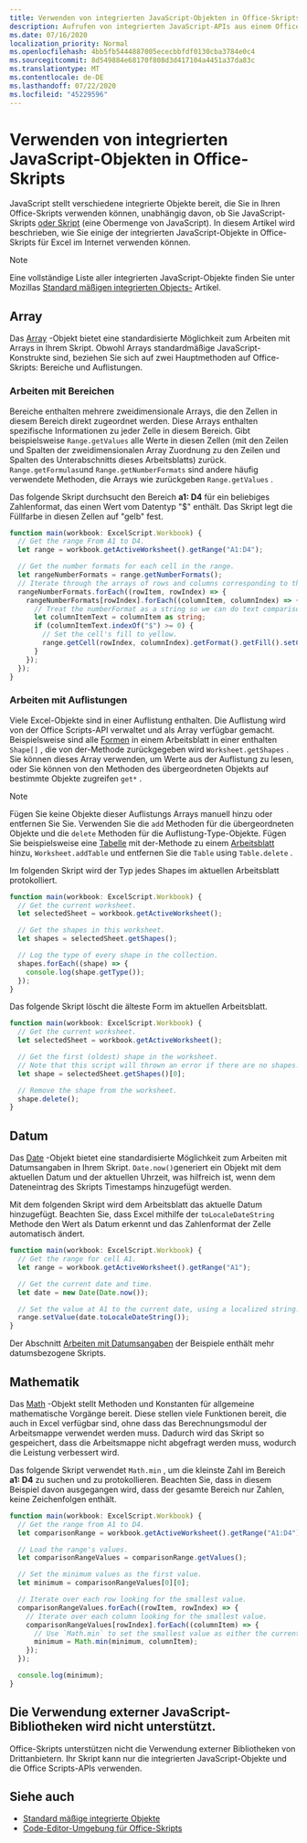 ```yaml
---
title: Verwenden von integrierten JavaScript-Objekten in Office-Skripts
description: Aufrufen von integrierten JavaScript-APIs aus einem Office-Skript in Excel im Internet.
ms.date: 07/16/2020
localization_priority: Normal
ms.openlocfilehash: 4bb5fb5444887005ececbbfdf0130cba3784e0c4
ms.sourcegitcommit: 8d549884e68170f808d3d417104a4451a37da83c
ms.translationtype: MT
ms.contentlocale: de-DE
ms.lasthandoff: 07/22/2020
ms.locfileid: "45229596"
---
```

# <a name="using-built-in-javascript-objects-in-office-scripts"></a>Verwenden von integrierten JavaScript-Objekten in Office-Skripts

JavaScript stellt verschiedene integrierte Objekte bereit, die Sie in Ihren Office-Skripts verwenden können, unabhängig davon, ob Sie JavaScript-Skripts [oder Skript](../overview/code-editor-environment.md) (eine Obermenge von JavaScript). In diesem Artikel wird beschrieben, wie Sie einige der integrierten JavaScript-Objekte in Office-Skripts für Excel im Internet verwenden können.

> [!NOTE]
> Eine vollständige Liste aller integrierten JavaScript-Objekte finden Sie unter Mozillas [Standard mäßigen integrierten Objects-](https://developer.mozilla.org/docs/Web/JavaScript/Reference/Global_Objects) Artikel.

## <a name="array"></a>Array

Das [Array](https://developer.mozilla.org/docs/Web/JavaScript/Reference/Global_Objects/Array) -Objekt bietet eine standardisierte Möglichkeit zum Arbeiten mit Arrays in Ihrem Skript. Obwohl Arrays standardmäßige JavaScript-Konstrukte sind, beziehen Sie sich auf zwei Hauptmethoden auf Office-Skripts: Bereiche und Auflistungen.

### <a name="working-with-ranges"></a>Arbeiten mit Bereichen

Bereiche enthalten mehrere zweidimensionale Arrays, die den Zellen in diesem Bereich direkt zugeordnet werden. Diese Arrays enthalten spezifische Informationen zu jeder Zelle in diesem Bereich. Gibt beispielsweise `Range.getValues` alle Werte in diesen Zellen (mit den Zeilen und Spalten der zweidimensionalen Array Zuordnung zu den Zeilen und Spalten des Unterabschnitts dieses Arbeitsblatts) zurück. `Range.getFormulas`und `Range.getNumberFormats` sind andere häufig verwendete Methoden, die Arrays wie zurückgeben `Range.getValues` .

Das folgende Skript durchsucht den Bereich **a1: D4** für ein beliebiges Zahlenformat, das einen Wert vom Datentyp "$" enthält. Das Skript legt die Füllfarbe in diesen Zellen auf "gelb" fest.

```TypeScript
function main(workbook: ExcelScript.Workbook) {
  // Get the range From A1 to D4.
  let range = workbook.getActiveWorksheet().getRange("A1:D4");

  // Get the number formats for each cell in the range.
  let rangeNumberFormats = range.getNumberFormats();
  // Iterate through the arrays of rows and columns corresponding to those in the range.
  rangeNumberFormats.forEach((rowItem, rowIndex) => {
    rangeNumberFormats[rowIndex].forEach((columnItem, columnIndex) => {
      // Treat the numberFormat as a string so we can do text comparisons.
      let columnItemText = columnItem as string;
      if (columnItemText.indexOf("$") >= 0) {
        // Set the cell's fill to yellow.
        range.getCell(rowIndex, columnIndex).getFormat().getFill().setColor("yellow");
      }
    });
  });
}
```

### <a name="working-with-collections"></a>Arbeiten mit Auflistungen

Viele Excel-Objekte sind in einer Auflistung enthalten. Die Auflistung wird von der Office Scripts-API verwaltet und als Array verfügbar gemacht. Beispielsweise sind alle [Formen](/javascript/api/office-scripts/excelscript/excelscript.shape) in einem Arbeitsblatt in einer enthalten `Shape[]` , die von der-Methode zurückgegeben wird `Worksheet.getShapes` . Sie können dieses Array verwenden, um Werte aus der Auflistung zu lesen, oder Sie können von den Methoden des übergeordneten Objekts auf bestimmte Objekte zugreifen `get*` .

> [!NOTE]
> Fügen Sie keine Objekte dieser Auflistungs Arrays manuell hinzu oder entfernen Sie Sie. Verwenden Sie die `add` Methoden für die übergeordneten Objekte und die `delete` Methoden für die Auflistung-Type-Objekte. Fügen Sie beispielsweise eine [Tabelle](/javascript/api/office-scripts/excelscript/excelscript.table) mit der-Methode zu einem [Arbeitsblatt](/javascript/api/office-scripts/excelscript/excelscript.worksheet) hinzu, `Worksheet.addTable` und entfernen Sie die `Table` using `Table.delete` .

Im folgenden Skript wird der Typ jedes Shapes im aktuellen Arbeitsblatt protokolliert.

```TypeScript
function main(workbook: ExcelScript.Workbook) {
  // Get the current worksheet.
  let selectedSheet = workbook.getActiveWorksheet();

  // Get the shapes in this worksheet.
  let shapes = selectedSheet.getShapes();

  // Log the type of every shape in the collection.
  shapes.forEach((shape) => {
    console.log(shape.getType());
  });
}
```

Das folgende Skript löscht die älteste Form im aktuellen Arbeitsblatt.

```Typescript
function main(workbook: ExcelScript.Workbook) {
  // Get the current worksheet.
  let selectedSheet = workbook.getActiveWorksheet();

  // Get the first (oldest) shape in the worksheet.
  // Note that this script will thrown an error if there are no shapes.
  let shape = selectedSheet.getShapes()[0];

  // Remove the shape from the worksheet.
  shape.delete();
}
```

## <a name="date"></a>Datum

Das [Date](https://developer.mozilla.org/docs/Web/JavaScript/Reference/Global_Objects/Date) -Objekt bietet eine standardisierte Möglichkeit zum Arbeiten mit Datumsangaben in Ihrem Skript. `Date.now()`generiert ein Objekt mit dem aktuellen Datum und der aktuellen Uhrzeit, was hilfreich ist, wenn dem Dateneintrag des Skripts Timestamps hinzugefügt werden.

Mit dem folgenden Skript wird dem Arbeitsblatt das aktuelle Datum hinzugefügt. Beachten Sie, dass Excel mithilfe der `toLocaleDateString` Methode den Wert als Datum erkennt und das Zahlenformat der Zelle automatisch ändert.

```TypeScript
function main(workbook: ExcelScript.Workbook) {
  // Get the range for cell A1.
  let range = workbook.getActiveWorksheet().getRange("A1");

  // Get the current date and time.
  let date = new Date(Date.now());

  // Set the value at A1 to the current date, using a localized string.
  range.setValue(date.toLocaleDateString());
}
```

Der Abschnitt [Arbeiten mit Datumsangaben](../resources/excel-samples.md#dates) der Beispiele enthält mehr datumsbezogene Skripts.

## <a name="math"></a>Mathematik

Das [Math](https://developer.mozilla.org/docs/Web/JavaScript/Reference/Global_Objects/Math) -Objekt stellt Methoden und Konstanten für allgemeine mathematische Vorgänge bereit. Diese stellen viele Funktionen bereit, die auch in Excel verfügbar sind, ohne dass das Berechnungsmodul der Arbeitsmappe verwendet werden muss. Dadurch wird das Skript so gespeichert, dass die Arbeitsmappe nicht abgefragt werden muss, wodurch die Leistung verbessert wird.

Das folgende Skript verwendet `Math.min` , um die kleinste Zahl im Bereich **a1: D4** zu suchen und zu protokollieren. Beachten Sie, dass in diesem Beispiel davon ausgegangen wird, dass der gesamte Bereich nur Zahlen, keine Zeichenfolgen enthält.

```TypeScript
function main(workbook: ExcelScript.Workbook) {
  // Get the range from A1 to D4.
  let comparisonRange = workbook.getActiveWorksheet().getRange("A1:D4");

  // Load the range's values.
  let comparisonRangeValues = comparisonRange.getValues();

  // Set the minimum values as the first value.
  let minimum = comparisonRangeValues[0][0];

  // Iterate over each row looking for the smallest value.
  comparisonRangeValues.forEach((rowItem, rowIndex) => {
    // Iterate over each column looking for the smallest value.
    comparisonRangeValues[rowIndex].forEach((columnItem) => {
      // Use `Math.min` to set the smallest value as either the current cell's value or the previous minimum.
      minimum = Math.min(minimum, columnItem);
    });
  });

  console.log(minimum);
}

```

## <a name="use-of-external-javascript-libraries-is-not-supported"></a>Die Verwendung externer JavaScript-Bibliotheken wird nicht unterstützt.

Office-Skripts unterstützen nicht die Verwendung externer Bibliotheken von Drittanbietern. Ihr Skript kann nur die integrierten JavaScript-Objekte und die Office Scripts-APIs verwenden.

## <a name="see-also"></a>Siehe auch

- [Standard mäßige integrierte Objekte](https://developer.mozilla.org/docs/Web/JavaScript/Reference/Global_Objects)
- [Code-Editor-Umgebung für Office-Skripts](../overview/code-editor-environment.md)
